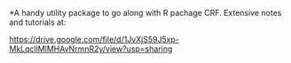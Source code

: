*A handy utility package to go along with R pachage CRF. Extensive notes and tutorials at:
 
https://drive.google.com/file/d/1JvXjS59J5xp-MkLqcllMlMHAvNrmnR2y/view?usp=sharing
